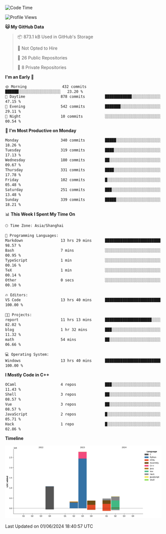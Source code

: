 <!--
**Salvely/Salvely** is a ✨ _special_ ✨ repository because its `README.md` (this file) appears on your GitHub profile.

Here are some ideas to get you started:

- 🔭 I’m currently working on ...
- 🌱 I’m currently learning ...
- 👯 I’m looking to collaborate on ...
- 🤔 I’m looking for help with ...
- 💬 Ask me about ...
- 📫 How to reach me: ...
- 😄 Pronouns: ...
- ⚡ Fun fact: ...
-->

<!--START_SECTION:waka-->
![Code Time](http://img.shields.io/badge/Code%20Time-837%20hrs%204%20mins-blue)

![Profile Views](http://img.shields.io/badge/Profile%20Views-125-blue)

**🐱 My GitHub Data** 

> 📦 873.1 kB Used in GitHub's Storage 
 > 
> 🚫 Not Opted to Hire
 > 
> 📜 26 Public Repositories 
 > 
> 🔑 8 Private Repositories 
 > 
**I'm an Early 🐤** 

```text
🌞 Morning                432 commits         ██████░░░░░░░░░░░░░░░░░░░   23.20 % 
🌆 Daytime                878 commits         ████████████░░░░░░░░░░░░░   47.15 % 
🌃 Evening                542 commits         ███████░░░░░░░░░░░░░░░░░░   29.11 % 
🌙 Night                  10 commits          ░░░░░░░░░░░░░░░░░░░░░░░░░   00.54 % 
```
📅 **I'm Most Productive on Monday** 

```text
Monday                   340 commits         █████░░░░░░░░░░░░░░░░░░░░   18.26 % 
Tuesday                  319 commits         ████░░░░░░░░░░░░░░░░░░░░░   17.13 % 
Wednesday                180 commits         ██░░░░░░░░░░░░░░░░░░░░░░░   09.67 % 
Thursday                 331 commits         ████░░░░░░░░░░░░░░░░░░░░░   17.78 % 
Friday                   102 commits         █░░░░░░░░░░░░░░░░░░░░░░░░   05.48 % 
Saturday                 251 commits         ███░░░░░░░░░░░░░░░░░░░░░░   13.48 % 
Sunday                   339 commits         █████░░░░░░░░░░░░░░░░░░░░   18.21 % 
```


📊 **This Week I Spent My Time On** 

```text
🕑︎ Time Zone: Asia/Shanghai

💬 Programming Languages: 
Markdown                 13 hrs 29 mins      █████████████████████████   98.57 % 
Bash                     7 mins              ░░░░░░░░░░░░░░░░░░░░░░░░░   00.95 % 
TypeScript               1 min               ░░░░░░░░░░░░░░░░░░░░░░░░░   00.16 % 
TeX                      1 min               ░░░░░░░░░░░░░░░░░░░░░░░░░   00.14 % 
Other                    0 secs              ░░░░░░░░░░░░░░░░░░░░░░░░░   00.10 % 

🔥 Editors: 
VS Code                  13 hrs 40 mins      █████████████████████████   100.00 % 

🐱‍💻 Projects: 
report                   11 hrs 13 mins      █████████████████████░░░░   82.02 % 
blog                     1 hr 32 mins        ███░░░░░░░░░░░░░░░░░░░░░░   11.32 % 
math                     54 mins             ██░░░░░░░░░░░░░░░░░░░░░░░   06.66 % 

💻 Operating System: 
Windows                  13 hrs 40 mins      █████████████████████████   100.00 % 
```

**I Mostly Code in C++** 

```text
OCaml                    4 repos             ███░░░░░░░░░░░░░░░░░░░░░░   11.43 % 
Shell                    3 repos             ██░░░░░░░░░░░░░░░░░░░░░░░   08.57 % 
Vue                      3 repos             ██░░░░░░░░░░░░░░░░░░░░░░░   08.57 % 
JavaScript               2 repos             █░░░░░░░░░░░░░░░░░░░░░░░░   05.71 % 
Hack                     1 repo              █░░░░░░░░░░░░░░░░░░░░░░░░   02.86 % 
```



**Timeline**

![Lines of Code chart](https://raw.githubusercontent.com/Salvely/Salvely/main/assets/bar_graph.png)


 Last Updated on 01/06/2024 18:40:57 UTC
<!--END_SECTION:waka-->
<!-- ### [![Typing SVG](https://readme-typing-svg.demolab.com?font=JetBrains+Mono&size=22&pause=1000&width=435&height=70&lines=Hi!+I'm+Wen+Gao.+Nice+to+see+you!)](https://git.io/typing-svg)

[![Salvely's GitHub stats](https://github-readme-stats.vercel.app/api?username=Salvely&count_private=true&show_icons=true&theme=buefy&include_all_commits=true)](https://github.com/anuraghazr/github-readme-stats)
[![Top Langs](https://github-readme-stats.vercel.app/api/top-langs/?username=Salvely)](https://github.com/anuraghazr/github-readme-stats)


![Leetcode Stats](https://leetcard.jacoblin.cool/Salvely?theme=wtf&font=Kameron&ext=activity&show_rank=true)

![](https://komarev.com/ghpvc/?username=Salvely)
-->

